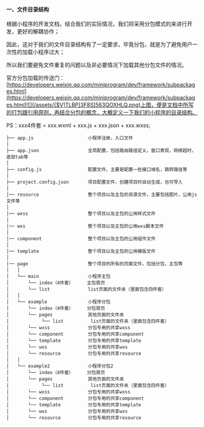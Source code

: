#### 一、文件目录结构

根据小程序的开发文档，结合我们的实际情况，我们将采用分包模式的来进行开发，更好的解耦协作；

因此，这对于我们的文件目录结构有了一定要求，毕竟分包，就是为了避免用户一次性的加载小程序过大；

所以我们要避免文件重复的问题以及非必要情况下加载其他分包文件的情况。

官方分包加载的传送门：[https://developers.weixin.qq.com/miniprogram/dev/framework/subpackages.html](https://developers.weixin.qq.com/miniprogram/dev/framework/subpackages.html)![](/assets/{$V]TLBP]3F8S]563QOXHLQ.png)上图，便是文档中所写的打包跟引用原则，再结合分包的概念，大概定义一下我们的小程序的目录结构。

PS：xxx4件套 =  xxx.wxml + xxx.js + xxx.json + xxx.wxss;

```catalog
├── app.js                    小程序注册，入口文件
│            
├── app.json                  全局配置，包括路由路径定义，窗口表现，网络超时，底部tab等
│
├── config.js                 配置文件，主要是配置一些接口域名，跳转路径等
│
├── project.config.json       项目配置文件，创建项目时自动生成，也可导入
│
│── resource                  整个项目以及主包的资源文件，主要包括图片，公用js文件等
│
│── wxss                      整个项目以及主包的公用样式文件
│
│── wxs                       整个项目以及主包的公用wxs脚本文件
│
│── component                 整个项目以及主包的公用组件文件
│
│── template                  整个项目以及主包的公用模版文件
│
│── page                      整个项目的所有的页面文件，包括分包，主包等
│   │
│   └── main                  小程序主包
│       └── index（4件套）     主包首页
│       └── list              list页面的文件夹（里面包含四件套）
│   │
│   └── example               小程序分包
│       └── index（4件套）     分包首页
│       └── pages             其他页面的文件夹
|            └── list          list页面的文件夹（里面包含四件套）
│       └── wxss              分包专用的共享wxss
│       └── component         分包专用的共享component
│       └── template          分包专用的共享template
│       └── wxs               分包专用的共享wxs    
│       └── resource          分包专用的共享resource
│   │
│   └── example2              小程序分包2
│       └── index（4件套）     分包首页
│       └── pages             其他页面的文件夹
|            └── list          list页面的文件夹（里面包含四件套）
│       └── wxss              分包专用的共享wxss
│       └── component         分包专用的共享component
│       └── template          分包专用的共享template
│       └── wxs               分包专用的共享wxs    
│       └── resource          分包专用的共享resource
```




